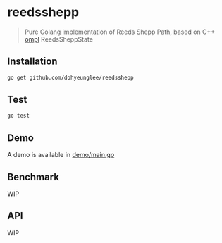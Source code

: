 # reedsshepp

> Pure Golang implementation of Reeds Shepp Path, based on C++ [ompl](https://github.com/ompl/ompl) ReedsSheppState

## Installation
```bash
go get github.com/dohyeunglee/reedsshepp
```

## Test
```bash
go test
```

## Demo
A demo is available in [demo/main.go](demo/main.go)

## Benchmark
WIP

## API
WIP
